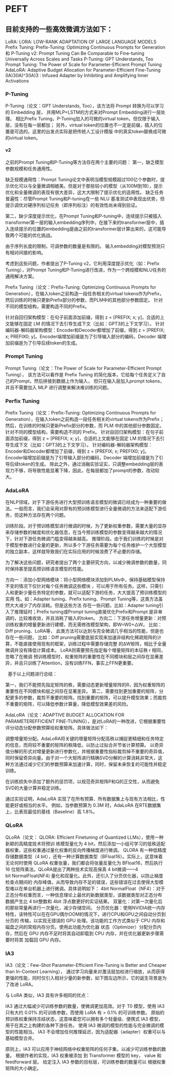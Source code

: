 # PEFT
## 目前支持的一些高效微调方法如下：
LoRA: LORA: LOW-RANK ADAPTATION OF LARGE LANGUAGE MODELS
Prefix Tuning: Prefix-Tuning: Optimizing Continuous Prompts for Generation 和 P-Tuning v2: Prompt Tuning Can Be Comparable to Fine-tuning Universally Across Scales and Tasks
P-Tuning: GPT Understands, Too
Prompt Tuning: The Power of Scale for Parameter-Efficient Prompt Tuning
AdaLoRA: Adaptive Budget Allocation for Parameter-Efficient Fine-Tuning
(IA)3(IA)^3(IA)3 : Infused Adapter by Inhibiting and Amplifying Inner Activations

### P-Tuning 
P-Tuning（论文：GPT Understands, Too），该方法将 Prompt 转换为可以学习的 Embedding 层，
并用MLP+LSTM的方式来对Prompt Embedding进行一层处理。
相比Prefix Tuning，P-Tuning加入的可微的virtual token，但仅限于输入层，没有在每一层都加；
另外，virtual token的位置也不一定是前缀，插入的位置是可选的。这里的出发点实际是把传统人工设计模版
中的真实token替换成可微的virtual token。
#### v2
之前的Prompt Tuning和P-Tuning等方法存在两个主要的问题：
第一，缺乏模型参数规模和任务通用性。

缺乏规模通用性：Prompt Tuning论文中表明当模型规模超过100亿个参数时，提示优化可以与全量微调相媲美。但是对于那些较小的模型（从100M到1B），提示优化和全量微调的表现有很大差异，这大大限制了提示优化的适用性。
缺乏任务普遍性：尽管Prompt Tuning和P-tuning在一些 NLU 基准测试中表现出优势，但提示调优对硬序列标记任务（即序列标注）的有效性尚未得到验证。

第二，缺少深度提示优化，在Prompt Tuning和P-tuning中，连续提示只被插入transformer第一层的输入embedding序列中，在接下来的transformer层中，插入连续提示的位置的embedding是由之前的transformer层计算出来的，这可能导致两个可能的优化挑战。

由于序列长度的限制，可调参数的数量是有限的。
输入embedding对模型预测只有相对间接的影响。

考虑到这些问题，作者提出了P-Tuning v2，它利用深度提示优化（如：Prefix Tuning），对Prompt Tuning和P-Tuning进行改进，作为一个跨规模和NLU任务的通用解决方案。

Prefix Tuning（论文：Prefix-Tuning: Optimizing Continuous Prompts for Generation），在输入token之前构造一段任务相关的virtual tokens作为Prefix，然后训练的时候只更新Prefix部分的参数，而PLM中的其他部分参数固定。
针对不同的模型结构，需要构造不同的Prefix。

针对自回归架构模型：在句子前面添加前缀，得到 z = [PREFIX; x; y]，合适的上文能够在固定 LM 的情况下去引导生成下文（比如：GPT3的上下文学习）。
针对编码器-解码器架构模型：Encoder和Decoder都增加了前缀，得到 z = [PREFIX; x; PREFIX0; y]。Encoder端增加前缀是为了引导输入部分的编码，Decoder 端增加前缀是为了引导后续token的生成。

### Prompt Tuning
Prompt Tuning（论文：The Power of Scale for Parameter-Efficient Prompt Tuning），
该方法可以看作是 Prefix Tuning 的简化版本，它给每个任务定义了自己的Prompt，然后拼接到数据上作为输入，
但只在输入层加入prompt tokens，并且不需要加入 MLP 进行调整来解决难训练的问题。

### Perfix Tuning
Prefix Tuning（论文：Prefix-Tuning: Optimizing Continuous Prompts for Generation），在输入token之前构造一段任务相关的virtual tokens作为Prefix；然后，在训练的时候只更新Prefix部分的参数，而 PLM 中的其他部分参数固定。
针对不同的模型结构，需要构造不同的 Prefix。
针对自回归架构模型：在句子前面添加前缀，得到 z = [PREFIX; x; y]，合适的上文能够在固定 LM 的情况下去引导生成下文（比如：GPT3的上下文学习）。
针对编码器-解码器架构模型：Encoder和Decoder都增加了前缀，得到 z = [PREFIX; x; PREFIX0; y]。Encoder端增加前缀是为了引导输入部分的编码，Decoder 端增加前缀是为了引导后续token的生成。
除此之外，通过消融实验证实，只调整embedding层的表现力不够，将导致性能显著下降，因此，在每层都加了prompt的参数，改动较大。

### AdaLoRA
在NLP领域，对于下游任务进行大型预训练语言模型的微调已经成为一种重要的做法。一般而言，我们会采用对原有的预训练模型进行全量微调的方法来适配下游任务，但这种方法存在两个问题。

训练阶段。对于预训练模型进行微调的时候，为了更新权重参数，需要大量的显存来存储参数的梯度和优化器信息，在当今预训练模型的参数变得越来越大的情况下，针对下游任务微调门槛变得越来越高。
推理阶段。由于我们训练的时候是对于模型参数进行全量的更新，所以多个下游任务需要为每个任务维护一个大型模型的独立副本，这样就导致我们在实际应用的时候浪费了不必要的存储。

为了解决这些问题，研究者提出了两个主要研究方向，以减少微调参数的数量，同时保持甚至提高预训练语言模型的性能。

方向一：添加小型网络模块：将小型网络模块添加到PLMs中，保持基础模型保持不变的情况下仅针对每个任务微调这些模块
，可以用于所有任务。这样，只需引入和更新少量任务特定的参数，就可以适配下游的任务，大大提高了预训练模型的实用
性。如：Adapter tuning、Prefix tuning、Prompt Tuning等，这类方法虽然大大减少了内存消耗。但是这些方法
存在一些问题，比如：Adapter tuning引入了推理延时；Prefix tuning或Prompt tuning直接优化Prefix和Prompt
是非单调的，比较难收敛，并且消耗了输入的token。
方向二：下游任务增量更新：对预训练权重的增量更新进行建模，而无需修改模型架构，即W=W0+△W。
比如：Diff pruning、LoRA等， 此类方法可以达到与完全微调几乎相当的性能，但是也存在一些问题，
比如：Diff pruning需要底层实现来加速非结构化稀疏矩阵的计算，不能直接使用现有的框架，训练过程中需要存储完整
的∆W矩阵，相比于全量微调并没有降低计算成本。 LoRA则需要预先指定每个增量矩阵的本征秩 r 相同，忽略了在微调
预训练模型时，权重矩阵的重要性在不同模块和层之间存在显著差异，并且只训练了Attention，没有训练FFN，事实上FFN更重要。

 
基于以上问题进行总结：

第一，我们不能预先指定矩阵的秩，需要动态更新增量矩阵的R，因为权重矩阵的重要性在不同模块和层之间存在显著差异。
第二，需要找到更加重要的矩阵，分配更多的参数，裁剪不重要的矩阵。找到重要的矩阵，可以提升模型效果；而裁剪不重要的矩阵，可以降低参数计算量，降低模型效果差的风险。

AdaLoRA（论文：ADAPTIVE BUDGET ALLOCATION FOR PARAMETEREFFICIENT FINE-TUNING），是对LoRA的一种改进，它根据重要性评分动态分配参数预算给权重矩阵。具体做法如下：

调整增量矩分配。AdaLoRA将关键的增量矩阵分配高秩以捕捉更精细和任务特定的信息，而将较不重要的矩阵的秩降低，以防止过拟合并节省计算预算。
以奇异值分解的形式对增量更新进行参数化，并根据重要性指标裁剪掉不重要的奇异值，同时保留奇异向量。由于对一个大矩阵进行精确SVD分解的计算消耗非常大，这种方法通过减少它们的参数预算来加速计算，同时，保留未来恢复的可能性并稳定训练。

在训练损失中添加了额外的惩罚项，以规范奇异矩阵P和Q的正交性，从而避免SVD的大量计算并稳定训练。

通过实验证明，AdaLoRA 实现了在所有预算、所有数据集上与现有方法相比，性能更好或相当的水平。 例如，当参数预算为 0.3M 时，AdaLoRA 在RTE数据集上，比表现最佳的基线（Baseline）高 1.8%。



### QLoRA
QLoRA（论文： QLORA: Efficient Finetuning of Quantized LLMs），使用一种新颖的高精度技术将预训
练模型量化为 4 bit，然后添加一小组可学习的低秩适配器权重，这些权重通过量化权重的反向传播梯度进行微调。
QLORA 有一种低精度存储数据类型（4 bit），还有一种计算数据类型（BFloat16）。实际上，这意味着无论何时使用
QLoRA 权重张量，我们都会将张量反量化为 BFloat16，然后执行 16 位矩阵乘法。QLoRA提出了两种技术实现高保真
4 bit微调——4 bit NormalFloat(NF4) 量化和双量化。此外，还引入了分页优化器，以防止梯度检查点期间的
内存峰值，从而导致内存不足的错误，这些错误在过去使得大型模型难以在单台机器上进行微调。具体说明如下：
4bit NormalFloat（NF4）：对于正态分布权重而言，一种信息理论上最优的新数据类型，该数据类型对正态分布
数据产生比 4 bit整数和 4bit 浮点数更好的实证结果。
双量化：对第一次量化后的那些常量再进行一次量化，减少存储空间。
分页优化器：使用NVIDIA统一内存特性，该特性可以在在GPU偶尔OOM的情况下，进行CPU和GPU之间自动分页到分页的
传输，以实现无错误的 GPU 处理。该功能的工作方式类似于 CPU 内存和磁盘之间的常规内存分页。使用此功能为优化器
状态（Optimizer）分配分页内存，然后在 GPU 内存不足时将其自动卸载到 CPU 内存，并在优化器更新步骤需要时将其
加载回 GPU 内存。


### IA3
IA3（论文：Few-Shot Parameter-Efficient Fine-Tuning is Better and Cheaper than In-Context Learning），
通过学习向量来对激活层加权进行缩放，从而获得更强的性能，同时仅引入相对少量的新参数，如下图左边所示，它的诞生背景是为了改进 LoRA。

与 LoRA 类似，IA3 具有许多相同的优点：

IA3 通过大幅减少可训练参数的数量，使微调更加高效。对于 T0 模型，使用 IA3 只有大约 0.01% 的可训练参数，而使用 LoRA 有 > 0.1% 的可训练参数。
原始的预训练权重保持冻结状态，这意味着您可以拥有多个轻量级、便携式 IA3 模型，用于在其之上构建的各种下游任务。
使用 IA3 微调的模型的性能与完全微调的模型的性能相当。
IA3 不会增加任何推理延迟，因为适配器（adapter）权重可以与基础模型合并。

原则上，IA3 可以应用于神经网络中权重矩阵的任何子集，以减少可训练参数的数量。 根据作者的实现，IA3 权重被添加
到 Transformer 模型的 key， value 和 feedforward 层。 给定注入 IA3 参数的目标层，可训练参数的数量可以
根据权重矩阵的大小确定。
